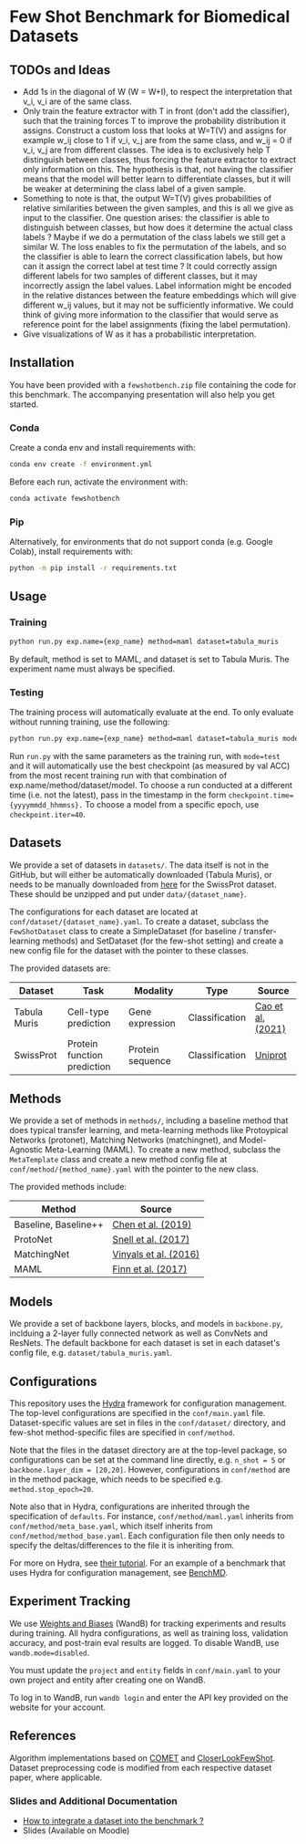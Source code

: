 # Few Shot Benchmark for Biomedical Datasets

## TODOs and Ideas
* Add 1s in the diagonal of W (W = W+I), to respect the interpretation that v_i, v_i are of the same class.
* Only train the feature extractor with T in front (don't add the classifier), such that the training forces T to improve the probability distribution it assigns. Construct a custom loss that looks at W=T(V) and assigns for example w_ij close to 1 if v_i, v_j are from the same class, and w_ij = 0 if v_i, v_j are from different classes. The idea is to exclusively help T distinguish between classes, thus forcing the feature extractor to extract only information on this. The hypothesis is that, not having the classifier means that the model will better learn to differentiate classes, but it will be weaker at determining the class label of a given sample.
* Something to note is that, the output W=T(V) gives probabilities of relative similarities between the given samples, and this is all we give as input to the classifier. One question arises: the classifier is able to distinguish between classes, but how does it determine the actual class labels ? Maybe if we do a permutation of the class labels we still get a similar W. The loss enables to fix the permutation of the labels, and so the classifier is able to learn the correct classification labels, but how can it assign the correct label at test time ? It could correctly assign different labels for two samples of different classes, but it may incorrectly assign the label values. Label information might be encoded in the relative distances between the feature embeddings which will give different w_ij values, but it may not be sufficiently informative. We could think of giving more information to the classifier that would serve as reference point for the label assignments (fixing the label permutation).
* Give visualizations of W as it has a probabilistic interpretation.


## Installation

You have been provided with a `fewshotbench.zip` file containing the code for this benchmark. The accompanying presentation will also help you get started.

### Conda

Create a conda env and install requirements with:

```bash
conda env create -f environment.yml 
```

Before each run, activate the environment with:

```bash
conda activate fewshotbench
```

### Pip

Alternatively, for environments that do not support
conda (e.g. Google Colab), install requirements with:

```bash
python -m pip install -r requirements.txt
```

## Usage

### Training

```bash
python run.py exp.name={exp_name} method=maml dataset=tabula_muris
```

By default, method is set to MAML, and dataset is set to Tabula Muris.
The experiment name must always be specified.

### Testing

The training process will automatically evaluate at the end. To only evaluate without
running training, use the following:

```bash
python run.py exp.name={exp_name} method=maml dataset=tabula_muris mode=test
```

Run `run.py` with the same parameters as the training run, with `mode=test` and it will automatically use the
best checkpoint (as measured by val ACC) from the most recent training run with that combination of
exp.name/method/dataset/model. To choose a run conducted at a different time (i.e. not the latest), pass in the timestamp
in the form `checkpoint.time={yyyymmdd_hhmmss}.` To choose a model from a specific epoch, use `checkpoint.iter=40`. 

## Datasets

We provide a set of datasets in `datasets/`. The data itself is not in the GitHub, but will either be automatically downloaded
(Tabula Muris), or needs to be manually downloaded from [here](https://drive.google.com/drive/u/0/folders/1IlyK9_utaiNjlS8RbIXn1aMQ_5vcUy5P) 
for the SwissProt dataset. These should be unzipped and put under `data/{dataset_name}`.

The configurations for each dataset are located at `conf/dataset/{dataset_name}.yaml`.
To create a dataset, subclass the `FewShotDataset` class to create a SimpleDataset (for baseline / transfer-learning methods) and 
SetDataset (for the few-shot setting) and create a new config file for the dataset with the pointer to these classes.

The provided datasets are:

| Dataset      | Task                             | Modality         | Type           | Source                                                                 |
|--------------|----------------------------------|------------------|----------------|------------------------------------------------------------------------|
| Tabula Muris | Cell-type prediction             | Gene expression  | Classification | [Cao et al. (2021)](https://arxiv.org/abs/2007.07375)                  |
| SwissProt    | Protein function prediction      | Protein sequence | Classification | [Uniprot](https://www.uniprot.org/) |


## Methods

We provide a set of methods in `methods/`, including a baseline method that does typical transfer
learning, and meta-learning methods like Protoypical Networks (protonet), Matching Networks (matchingnet),
and Model-Agnostic Meta-Learning (MAML). To create a new method, subclass the `MetaTemplate` class and
create a new method config file at `conf/method/{method_name}.yaml` with the pointer to the new class.


The provided methods include:

| Method      | Source                             | 
|--------------|----------------------------------|
| Baseline, Baseline++ | [Chen et al. (2019)](https://arxiv.org/pdf/1904.04232.pdf) |
| ProtoNet | [Snell et al. (2017)](https://proceedings.neurips.cc/paper_files/paper/2017/file/cb8da6767461f2812ae4290eac7cbc42-Paper.pdf) |
| MatchingNet | [Vinyals et al. (2016)](https://proceedings.neurips.cc/paper/2016/file/90e1357833654983612fb05e3ec9148c-Paper.pdf) |
| MAML | [Finn et al. (2017)](https://proceedings.mlr.press/v70/finn17a/finn17a.pdf) |


## Models

We provide a set of backbone layers, blocks, and models in `backbone.py`, inclduing a 2-layer fully connected network as
well as ConvNets and ResNets. The default backbone for each dataset is set in each dataset's config file,
e.g. `dataset/tabula_muris.yaml`.

## Configurations

This repository uses the [Hydra](https://github.com/facebookresearch/hydra) framework for configuration management. 
The top-level configurations are specified in the `conf/main.yaml` file. Dataset-specific values are set in files in
the `conf/dataset/` directory, and few-shot method-specific files are specified in `conf/method`. 

Note that the files in the dataset directory are at the top-level package, so configurations can be set at the command
line directly, e.g. `n_shot = 5` or `backbone.layer_dim = [20,20]`. However, configurations in `conf/method` are in 
the method package, which needs to be specified e.g. `method.stop_epoch=20`. 

Note also that in Hydra, configurations are inherited through the specification of `defaults`. For instance, 
`conf/method/maml.yaml` inherits from `conf/method/meta_base.yaml`, which itself inherits from 
`conf/method/method_base.yaml`. Each configuration file then only needs to specify the deltas/differences
to the file it is inheriting from.

For more on Hydra, see [their tutorial](https://hydra.cc/docs/intro/). For an example of a benchmark that uses Hydra
for configuration management, see [BenchMD](https://github.com/rajpurkarlab/BenchMD).

## Experiment Tracking

We use [Weights and Biases](https://wandb.ai/) (WandB) for tracking experiments and results during training. 
All hydra configurations, as well as training loss, validation accuracy, and post-train eval results are logged.
To disable WandB, use `wandb.mode=disabled`. 

You must update the `project` and `entity` fields in `conf/main.yaml` to your own project and entity after creating one on WandB.

To log in to WandB, run `wandb login` and enter the API key provided on the website for your account.

## References
Algorithm implementations based on [COMET](https://github.com/snap-stanford/comet) and [CloserLookFewShot](https://github.com/wyharveychen/CloserLookFewShot). Dataset
preprocessing code is modified from each respective dataset paper, where applicable.

### Slides and Additional Documentation

- [How to integrate a dataset into the benchmark ?](https://docs.google.com/document/d/11JNrneGe9Drb1tO3Sq0ZaIPBeANIzXUxJqm9Kq1oZYM/edit)
- Slides (Available on Moodle)

